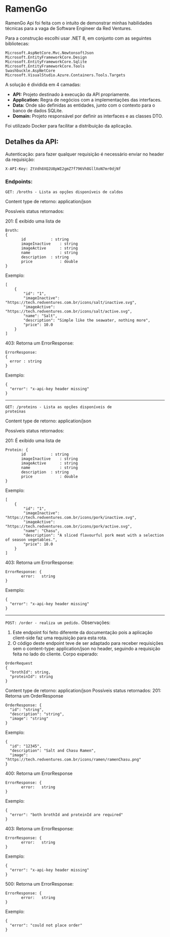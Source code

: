 # RamenGo

 RamenGo Api foi feita com o intuito de demonstrar minhas habilidades técnicas para a vaga de Software Engineer da Red Ventures.
 
 Para a construção escolhi usar .NET 8, em conjunto com as seguintes bibliotecas: 
 ```
 Microsoft.AspNetCore.Mvc.NewtonsoftJson
 Microsoft.EntityFrameworkCore.Design
 Microsoft.EntityFrameworkCore.Sqlite
 Microsoft.EntityFrameworkCore.Tools
 Swashbuckle.AspNetCore
 Microsoft.VisualStudio.Azure.Containers.Tools.Targets
```
 A solução é dividida em 4 camadas: 
 * **API:** Projeto destinado à execução da API propriamente.
 * **Application:** Regra de negócios com a implementações das interfaces.
 * **Data:** Onde são definidas as entidades, junto com o contexto para o banco de dados SQLite.
 * **Domain:** Projeto responsável por definir as interfaces e as classes DTO.

 Foi utilizado Docker para facilitar a distribuição da aplicação.

Detalhes da API: 
----------------------------------------------------------------------------------------------------------
Autenticação: para fazer qualquer requisição é necessário enviar no header da requisição:
```
X-API-Key: ZtVdh8XQ2U8pWI2gmZ7f796Vh8GllXoN7mr0djNf
```
### Endpoints: 
<code>GET: /broths - Lista as opções disponíveis de caldos</code>

Content type de retorno: application/json

Possíveis status retornados: 

201: É exibido uma lista de 
```
Broth:
{
       id	        : string
       imageInactive 	: string
       imageActive      : string
       name             : string
       description	: string
       price            : double
}
```
Exemplo: 
```
[
    {
        "id": "1",
        "imageInactive": "https://tech.redventures.com.br/icons/salt/inactive.svg",
        "imageActive": "https://tech.redventures.com.br/icons/salt/active.svg",
        "name": "Salt",
        "description": "Simple like the seawater, nothing more",
        "price": 10.0
    }
]
```
403: Retorna um ErrorResponse: 
```
ErrorResponse:
{
  error : string
}
```
Exemplo: 
```
{
  "error": "x-api-key header missing"
}
```
----------------------------------------------------------------------------------------------------------
<code>GET: /proteins - Lista as opções disponíveis de proteínas</code>

Content type de retorno: application/json

Possíveis status retornados: 

201: É exibido uma lista de 
```
Protein: {
       id	        : string
       imageInactive 	: string
       imageActive      : string
       name             : string
       description	: string
       price            : double
}
```
Exemplo: 
```
[
    {
        "id": "1",
        "imageInactive": "https://tech.redventures.com.br/icons/pork/inactive.svg",
        "imageActive": "https://tech.redventures.com.br/icons/pork/active.svg",
        "name": "Chasu",
        "description": "A sliced flavourful pork meat with a selection of season vegetables.",
        "price": 10.0
    }
]
```
403: Retorna um ErrorResponse: 
```
ErrorResponse: {
       error:	string
}
```
Exemplo: 
```
{
  "error": "x-api-key header missing"
}
```
----------------------------------------------------------------------------------------------------------
<code>POST: /order - realiza um pedido.</code>
Observações:
1. Este endpoint foi feito diferente da documentação pois a aplicação client-side faz uma requisição para esta rota.
2. O código deste endpoint teve de ser adaptado para receber requisições sem o content-type: application/json no header, seguindo a requisição feita no lado do cliente.
Corpo experado:
```
OrderRequest
{
  "brothId": string,
  "proteinId": string
}
```
Content type de retorno: application/json
Possíveis status retornados:
201: Retorna um OrderResponse
```
OrderResponse: {
  "id": "string",
  "description": "string",
  "image": "string"
}
```
Exemplo: 
```
{
  "id": "12345",
  "description": "Salt and Chasu Ramen",
  "image": "https://tech.redventures.com.br/icons/ramen/ramenChasu.png"
}
```

400: Retorna um ErrorResponse
```
ErrorResponse: {
       error:	string
}
```
Exemplo: 
```
{
  "error": "both brothId and proteinId are required"
}
```
403: Retorna um ErrorResponse: 
```
ErrorResponse: {
       error:	string
}
```
Exemplo: 
```
{
  "error": "x-api-key header missing"
}
```

500: Retorna um ErrorResponse: 
```
ErrorResponse: {
       error:	string
}
```
Exemplo: 
```
{
  "error": "could not place order"
}
```
